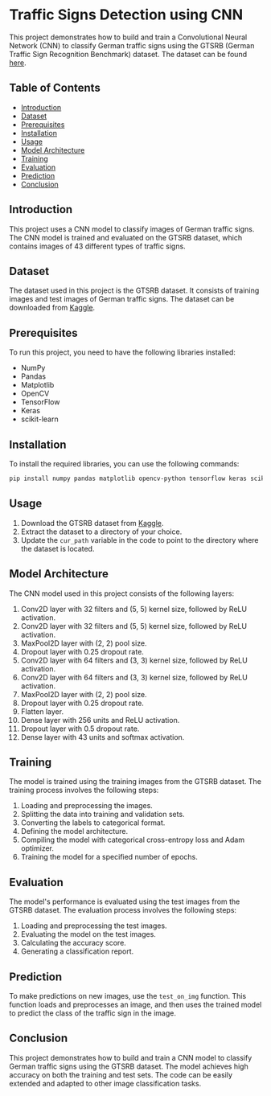 # Traffic Signs Detection using CNN
 

This project demonstrates how to build and train a Convolutional Neural Network (CNN) to classify German traffic signs using the GTSRB (German Traffic Sign Recognition Benchmark) dataset. The dataset can be found [here](https://www.kaggle.com/datasets/meowmeowmeowmeowmeow/gtsrb-german-traffic-sign).

## Table of Contents

- [Introduction](#introduction)
- [Dataset](#dataset)
- [Prerequisites](#prerequisites)
- [Installation](#installation)
- [Usage](#usage)
- [Model Architecture](#model-architecture)
- [Training](#training)
- [Evaluation](#evaluation)
- [Prediction](#prediction)
- [Conclusion](#conclusion)

## Introduction

This project uses a CNN model to classify images of German traffic signs. The CNN model is trained and evaluated on the GTSRB dataset, which contains images of 43 different types of traffic signs.

## Dataset

The dataset used in this project is the GTSRB dataset. It consists of training images and test images of German traffic signs. The dataset can be downloaded from [Kaggle](https://www.kaggle.com/datasets/meowmeowmeowmeowmeow/gtsrb-german-traffic-sign).

## Prerequisites

To run this project, you need to have the following libraries installed:

- NumPy
- Pandas
- Matplotlib
- OpenCV
- TensorFlow
- Keras
- scikit-learn

## Installation

To install the required libraries, you can use the following commands:

```bash
pip install numpy pandas matplotlib opencv-python tensorflow keras scikit-learn
```

## Usage

1. Download the GTSRB dataset from [Kaggle](https://www.kaggle.com/datasets/meowmeowmeowmeowmeow/gtsrb-german-traffic-sign).
2. Extract the dataset to a directory of your choice.
3. Update the `cur_path` variable in the code to point to the directory where the dataset is located.

## Model Architecture

The CNN model used in this project consists of the following layers:

1. Conv2D layer with 32 filters and (5, 5) kernel size, followed by ReLU activation.
2. Conv2D layer with 32 filters and (5, 5) kernel size, followed by ReLU activation.
3. MaxPool2D layer with (2, 2) pool size.
4. Dropout layer with 0.25 dropout rate.
5. Conv2D layer with 64 filters and (3, 3) kernel size, followed by ReLU activation.
6. Conv2D layer with 64 filters and (3, 3) kernel size, followed by ReLU activation.
7. MaxPool2D layer with (2, 2) pool size.
8. Dropout layer with 0.25 dropout rate.
9. Flatten layer.
10. Dense layer with 256 units and ReLU activation.
11. Dropout layer with 0.5 dropout rate.
12. Dense layer with 43 units and softmax activation.

## Training

The model is trained using the training images from the GTSRB dataset. The training process involves the following steps:

1. Loading and preprocessing the images.
2. Splitting the data into training and validation sets.
3. Converting the labels to categorical format.
4. Defining the model architecture.
5. Compiling the model with categorical cross-entropy loss and Adam optimizer.
6. Training the model for a specified number of epochs.

## Evaluation

The model's performance is evaluated using the test images from the GTSRB dataset. The evaluation process involves the following steps:

1. Loading and preprocessing the test images.
2. Evaluating the model on the test images.
3. Calculating the accuracy score.
4. Generating a classification report.

## Prediction

To make predictions on new images, use the `test_on_img` function. This function loads and preprocesses an image, and then uses the trained model to predict the class of the traffic sign in the image.



## Conclusion

This project demonstrates how to build and train a CNN model to classify German traffic signs using the GTSRB dataset. The model achieves high accuracy on both the training and test sets. The code can be easily extended and adapted to other image classification tasks.
